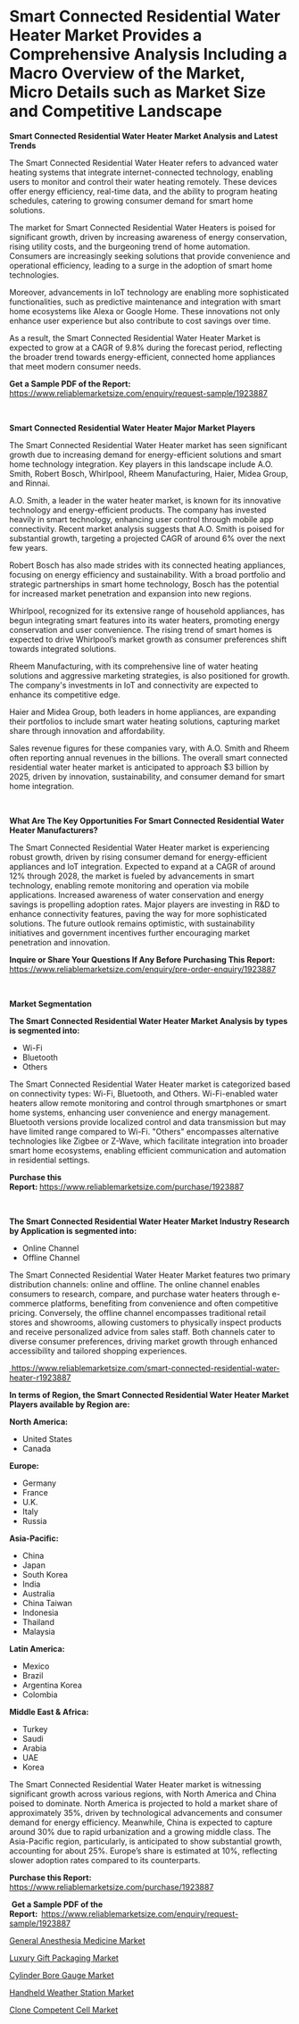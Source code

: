 <p><h1>Smart Connected Residential Water Heater Market Provides a Comprehensive Analysis Including a Macro Overview of the Market, Micro Details such as Market Size and Competitive Landscape</h1></p><p><strong>Smart Connected Residential Water Heater Market Analysis and Latest Trends</strong></p>
<p><p>The Smart Connected Residential Water Heater refers to advanced water heating systems that integrate internet-connected technology, enabling users to monitor and control their water heating remotely. These devices offer energy efficiency, real-time data, and the ability to program heating schedules, catering to growing consumer demand for smart home solutions.</p><p>The market for Smart Connected Residential Water Heaters is poised for significant growth, driven by increasing awareness of energy conservation, rising utility costs, and the burgeoning trend of home automation. Consumers are increasingly seeking solutions that provide convenience and operational efficiency, leading to a surge in the adoption of smart home technologies. </p><p>Moreover, advancements in IoT technology are enabling more sophisticated functionalities, such as predictive maintenance and integration with smart home ecosystems like Alexa or Google Home. These innovations not only enhance user experience but also contribute to cost savings over time. </p><p>As a result, the Smart Connected Residential Water Heater Market is expected to grow at a CAGR of 9.8% during the forecast period, reflecting the broader trend towards energy-efficient, connected home appliances that meet modern consumer needs.</p></p>
<p><strong>Get a Sample PDF of the Report:&nbsp;</strong> <a href="https://www.reliablemarketsize.com/enquiry/request-sample/1923887?utm_campaign=1398&utm_medium=2&utm_source=Github&utm_content=ia&utm_term=24102024&utm_id=smart-connected-residential-water-heater">https://www.reliablemarketsize.com/enquiry/request-sample/1923887</a></p>
<p>&nbsp;</p>
<p><strong>Smart Connected Residential Water Heater Major Market Players</strong></p>
<p><p>The Smart Connected Residential Water Heater market has seen significant growth due to increasing demand for energy-efficient solutions and smart home technology integration. Key players in this landscape include A.O. Smith, Robert Bosch, Whirlpool, Rheem Manufacturing, Haier, Midea Group, and Rinnai.</p><p>A.O. Smith, a leader in the water heater market, is known for its innovative technology and energy-efficient products. The company has invested heavily in smart technology, enhancing user control through mobile app connectivity. Recent market analysis suggests that A.O. Smith is poised for substantial growth, targeting a projected CAGR of around 6% over the next few years.</p><p>Robert Bosch has also made strides with its connected heating appliances, focusing on energy efficiency and sustainability. With a broad portfolio and strategic partnerships in smart home technology, Bosch has the potential for increased market penetration and expansion into new regions.</p><p>Whirlpool, recognized for its extensive range of household appliances, has begun integrating smart features into its water heaters, promoting energy conservation and user convenience. The rising trend of smart homes is expected to drive Whirlpool’s market growth as consumer preferences shift towards integrated solutions.</p><p>Rheem Manufacturing, with its comprehensive line of water heating solutions and aggressive marketing strategies, is also positioned for growth. The company's investments in IoT and connectivity are expected to enhance its competitive edge.</p><p>Haier and Midea Group, both leaders in home appliances, are expanding their portfolios to include smart water heating solutions, capturing market share through innovation and affordability.</p><p>Sales revenue figures for these companies vary, with A.O. Smith and Rheem often reporting annual revenues in the billions. The overall smart connected residential water heater market is anticipated to approach $3 billion by 2025, driven by innovation, sustainability, and consumer demand for smart home integration.</p></p>
<p>&nbsp;</p>
<p><strong>What Are The Key Opportunities For Smart Connected Residential Water Heater Manufacturers?</strong></p>
<p><p>The Smart Connected Residential Water Heater market is experiencing robust growth, driven by rising consumer demand for energy-efficient appliances and IoT integration. Expected to expand at a CAGR of around 12% through 2028, the market is fueled by advancements in smart technology, enabling remote monitoring and operation via mobile applications. Increased awareness of water conservation and energy savings is propelling adoption rates. Major players are investing in R&D to enhance connectivity features, paving the way for more sophisticated solutions. The future outlook remains optimistic, with sustainability initiatives and government incentives further encouraging market penetration and innovation.</p></p>
<p><strong>Inquire or Share Your Questions If Any Before Purchasing This Report:</strong> <a href="https://www.reliablemarketsize.com/enquiry/pre-order-enquiry/1923887?utm_campaign=1398&utm_medium=2&utm_source=Github&utm_content=ia&utm_term=24102024&utm_id=smart-connected-residential-water-heater">https://www.reliablemarketsize.com/enquiry/pre-order-enquiry/1923887</a></p>
<p>&nbsp;</p>
<p><strong>Market Segmentation</strong></p>
<p><strong>The Smart Connected Residential Water Heater Market Analysis by types is segmented into:</strong></p>
<p><ul><li>Wi-Fi</li><li>Bluetooth</li><li>Others</li></ul></p>
<p><p>The Smart Connected Residential Water Heater market is categorized based on connectivity types: Wi-Fi, Bluetooth, and Others. Wi-Fi-enabled water heaters allow remote monitoring and control through smartphones or smart home systems, enhancing user convenience and energy management. Bluetooth versions provide localized control and data transmission but may have limited range compared to Wi-Fi. "Others" encompasses alternative technologies like Zigbee or Z-Wave, which facilitate integration into broader smart home ecosystems, enabling efficient communication and automation in residential settings.</p></p>
<p><strong>Purchase this Report:&nbsp;</strong><a href="https://www.reliablemarketsize.com/purchase/1923887?utm_campaign=1398&utm_medium=2&utm_source=Github&utm_content=ia&utm_term=24102024&utm_id=smart-connected-residential-water-heater">https://www.reliablemarketsize.com/purchase/1923887</a></p>
<p>&nbsp;</p>
<p><strong>The Smart Connected Residential Water Heater Market Industry Research by Application is segmented into:</strong></p>
<p><ul><li>Online Channel</li><li>Offline Channel</li></ul></p>
<p><p>The Smart Connected Residential Water Heater Market features two primary distribution channels: online and offline. The online channel enables consumers to research, compare, and purchase water heaters through e-commerce platforms, benefiting from convenience and often competitive pricing. Conversely, the offline channel encompasses traditional retail stores and showrooms, allowing customers to physically inspect products and receive personalized advice from sales staff. Both channels cater to diverse consumer preferences, driving market growth through enhanced accessibility and tailored shopping experiences.</p></p>
<p><a href="https://www.reliablemarketsize.com/smart-connected-residential-water-heater-r1923887?utm_campaign=1398&utm_medium=2&utm_source=Github&utm_content=ia&utm_term=24102024&utm_id=smart-connected-residential-water-heater">&nbsp;https://www.reliablemarketsize.com/smart-connected-residential-water-heater-r1923887</a></p>
<p><strong>In terms of Region, the Smart Connected Residential Water Heater Market Players available by Region are:</strong></p>
<p>
    <p> <strong> North America: </strong>
        <ul>
            <li>United States</li>
            <li>Canada</li>
        </ul>
        </p> 
    <p> <strong> Europe: </strong>
        <ul>
            <li>Germany</li>
            <li>France</li>
            <li>U.K.</li>
            <li>Italy</li>
            <li>Russia</li>
        </ul>
        </p> 
    <p> <strong> Asia-Pacific: </strong>
        <ul>
            <li>China</li>
            <li>Japan</li>
            <li>South Korea</li>
            <li>India</li>
            <li>Australia</li>
            <li>China Taiwan</li>
            <li>Indonesia</li>
            <li>Thailand</li>
            <li>Malaysia</li>
        </ul>
        </p> 
    <p> <strong> Latin America: </strong>
        <ul>
            <li>Mexico</li>
            <li>Brazil</li>
            <li>Argentina Korea</li>
            <li>Colombia</li>
        </ul>
        </p> 
    <p> <strong> Middle East & Africa: </strong>
        <ul>
            <li>Turkey</li>
            <li>Saudi</li>
            <li>Arabia</li>
            <li>UAE</li>
            <li>Korea</li>
        </ul>
    </p>
    </p>
<p><p>The Smart Connected Residential Water Heater market is witnessing significant growth across various regions, with North America and China poised to dominate. North America is projected to hold a market share of approximately 35%, driven by technological advancements and consumer demand for energy efficiency. Meanwhile, China is expected to capture around 30% due to rapid urbanization and a growing middle class. The Asia-Pacific region, particularly, is anticipated to show substantial growth, accounting for about 25%. Europe’s share is estimated at 10%, reflecting slower adoption rates compared to its counterparts.</p></p>
<p><strong>Purchase this Report: </strong><a href="https://www.reliablemarketsize.com/purchase/1923887?utm_campaign=1398&utm_medium=2&utm_source=Github&utm_content=ia&utm_term=24102024&utm_id=smart-connected-residential-water-heater">https://www.reliablemarketsize.com/purchase/1923887</a></p>
<p>&nbsp;<strong>Get a Sample PDF of the Report:&nbsp;&nbsp;</strong><a href="https://www.reliablemarketsize.com/enquiry/request-sample/1923887?utm_campaign=1398&utm_medium=2&utm_source=Github&utm_content=ia&utm_term=24102024&utm_id=smart-connected-residential-water-heater">https://www.reliablemarketsize.com/enquiry/request-sample/1923887</a></p>
<p><strong></strong></p>
<p><p><a href="https://www.linkedin.com/pulse/general-anesthesia-medicine-market-innovations-trends-comprehensive-rvwke?utm_campaign=1398&utm_medium=2&utm_source=Github&utm_content=ia&utm_term=24102024&utm_id=smart-connected-residential-water-heater">General Anesthesia Medicine Market</a></p><p><a href="https://www.linkedin.com/pulse/trends-global-luxury-gift-packaging-market-forecast-analysis-vfvwe?utm_campaign=1398&utm_medium=2&utm_source=Github&utm_content=ia&utm_term=24102024&utm_id=smart-connected-residential-water-heater">Luxury Gift Packaging Market</a></p><p><a href="https://issuu.com/reportprime-2/docs/cylinder-bore-gauge-market-size-203_65a92482dc3abe?utm_campaign=1398&utm_medium=2&utm_source=Github&utm_content=ia&utm_term=24102024&utm_id=smart-connected-residential-water-heater">Cylinder Bore Gauge Market</a></p><p><a href="https://issuu.com/reportprime-2/docs/handheld-weather-station-market-siz_bd60a300689dc0?utm_campaign=1398&utm_medium=2&utm_source=Github&utm_content=ia&utm_term=24102024&utm_id=smart-connected-residential-water-heater">Handheld Weather Station Market</a></p><p><a href="https://github.com/brunafxh5tru/Market-Research-Report-List-1/blob/main/clone-competent-cell-market.md?utm_campaign=1398&utm_medium=2&utm_source=Github&utm_content=ia&utm_term=24102024&utm_id=smart-connected-residential-water-heater">Clone Competent Cell Market</a></p></p>